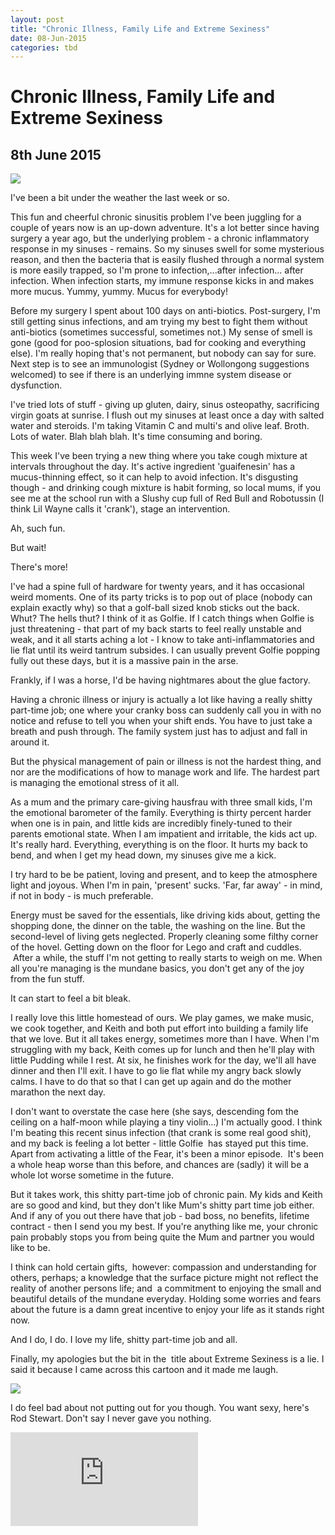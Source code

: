 ```yaml
---
layout: post
title: "Chronic Illness, Family Life and Extreme Sexiness"
date: 08-Jun-2015
categories: tbd
---
```


# Chronic Illness, Family Life and Extreme Sexiness

## 8th June 2015

<img class="photo-horiz" src="https://scontent-lax1-1.xx.fbcdn.net/hphotos-xaf1/v/t1.0-9/17678_10153492627711869_7123902527679157496_n.jpg?oh=ac4df5945c272f7777b5a428c96a5fce&amp;oe=55F7237D" />

I've been a bit under the weather the last week or so.

This fun and cheerful chronic sinusitis problem I've been juggling for a couple of years now is an up-down adventure. It's a lot better since having surgery a year ago,   but the underlying problem - a chronic inflammatory response in my sinuses - remains. So my sinuses swell for some mysterious reason,   and then the bacteria that is easily flushed through a normal system is more easily trapped,   so I'm prone to infection,...after infection... after infection. When infection starts, my immune response kicks in and makes more mucus. Yummy, yummy. Mucus for everybody!

Before my surgery I spent about 100 days on anti-biotics. Post-surgery, I'm still getting sinus infections, and am trying my best to fight them without anti-biotics (sometimes successful, sometimes not.) My sense of smell is gone (good for poo-splosion situations, bad for cooking and everything else). I'm really hoping that's not permanent, but nobody can say for sure. Next step is to see an immunologist (Sydney or Wollongong suggestions welcomed) to see if there is an underlying immne system disease or dysfunction.

I've tried lots of stuff - giving up gluten, dairy, sinus osteopathy, sacrificing virgin goats at sunrise. I flush out my sinuses at least once a day with salted water and steroids. I'm taking Vitamin C and multi's and olive leaf. Broth. Lots of water. Blah blah blah. It's time consuming and boring.

This week I've been trying a new thing where you take cough mixture at intervals throughout the day. It's active ingredient 'guaifenesin' has a mucus-thinning effect, so it can help to avoid infection. It's disgusting though - and drinking cough mixture is habit forming, so local mums, if you see me at the school run with a Slushy cup full of Red Bull and Robotussin (I think Lil Wayne calls it 'crank'), stage an intervention.

Ah, such fun.

But wait!

There's more!

I've had a spine full of hardware for twenty years, and it has occasional weird moments. One of its party tricks is to pop out of place (nobody can explain exactly why) so that a golf-ball sized knob sticks out the back. Whut? The hells thut? I think of it as Golfie. If I catch things when Golfie is just threatening - that part of my back starts to feel really unstable and weak, and it all starts aching a lot - I know to take anti-inflammatories and lie flat until its weird tantrum subsides. I can usually prevent Golfie popping fully out these days, but it is a massive pain in the arse.

Frankly, if I was a horse, I'd be having nightmares about the glue factory.

Having a chronic illness or injury is actually a lot like having a really shitty part-time job; one where your cranky boss can suddenly call you in with no notice and refuse to tell you when your shift ends. You have to just take a breath and push through. The family system just has to adjust and fall in around it.

But the physical management of pain or illness is not the hardest thing, and nor are the modifications of how to manage work and life. The hardest part is managing the emotional stress of it all.

As a mum and the primary care-giving hausfrau with three small kids, I'm the emotional barometer of the family. Everything is thirty percent harder when one is in pain, and little kids are incredibly finely-tuned to their parents emotional state. When I am impatient and irritable, the kids act up. It's really hard. Everything, everything is on the floor. It hurts my back to bend, and when I get my head down, my sinuses give me a kick.

I try hard to be be patient, loving and present, and to keep the atmosphere light and joyous. When I'm in pain, 'present' sucks. 'Far, far away' - in mind, if not in body - is much preferable.

Energy must be saved for the essentials, like driving kids about, getting the shopping done, the dinner on the table, the washing on the line. But the second-level of living gets neglected. Properly cleaning some filthy corner of the hovel. Getting down on the floor for Lego and craft and cuddles.  After a while, the stuff I'm not getting to really starts to weigh on me. When all you're managing is the mundane basics, you don't get any of the joy from the fun stuff.

It can start to feel a bit bleak.

I really love this little homestead of ours. We play games, we make music, we cook together, and Keith and both put effort into building a family life that we love. But it all takes energy, sometimes more than I have. When I'm struggling with my back, Keith comes up for lunch and then he'll play with little Pudding while I rest. At six, he finishes work for the day, we'll all have dinner and then I'll exit. I have to go lie flat while my angry back slowly calms. I have to do that so that I can get up again and do the mother marathon the next day.

I don't want to overstate the case here (she says, descending fom the ceiling on a half-moon while playing a tiny violin...) I'm actually good. I think I'm beating this recent sinus infection (that crank is some real good shit), and my back is feeling a lot better - little Golfie  has stayed put this time. Apart from activating a little of the Fear, it's been a minor episode.  It's been a whole heap worse than this before, and chances are (sadly) it will be a whole lot worse sometime in the future.

But it takes work, this shitty part-time job of chronic pain. My kids and Keith are so good and kind, but they don't like Mum's shitty part time job either. And if any of you out there have that job - bad boss, no benefits, lifetime contract - then I send you my best. If you're anything like me, your chronic pain probably stops you from being quite the Mum and partner you would like to be.

I think can hold certain gifts,  however: compassion and understanding for others, perhaps; a knowledge that the surface picture might not reflect the reality of another persons life; and  a commitment to enjoying the small and beautiful details of the mundane everyday. Holding some worries and fears about the future is a damn great incentive to enjoy your life as it stands right now.

And I do, I do. I love my life, shitty part-time job and all.

Finally, my apologies but the bit in the  title about Extreme Sexiness is a lie. I said it because I came across this cartoon and it made me laugh.

<img class="photo-horiz" src="http://cdn.someecards.com/someecards/usercards/MjAxMi0wMTk3NTE3NmE0OGM3YWYz.png" />

I do feel bad about not putting out for you though. You want sexy, here's Rod Stewart. Don't say I never gave you nothing.

<iframe src='https://www.youtube.com/embed/IZr6AE-u2UM' frameborder='0' gesture='media' allow='encrypted-media' allowfullscreen></iframe>

 

